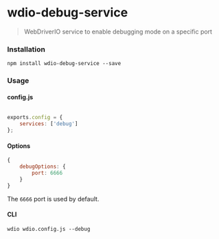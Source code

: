 # wdio-debug-service

> WebDriverIO service to enable debugging mode on a specific port


### Installation

```
npm install wdio-debug-service --save
```

### Usage

#### config.js

```js

exports.config = {
	services: ['debug']
};
```

#### Options

```js
{
	debugOptions: {
		port: 6666
	}
}
```

The `6666` port is used by default. 


#### CLI

```
wdio wdio.config.js --debug
```

